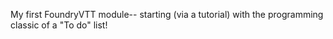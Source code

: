 My first FoundryVTT module-- starting (via a tutorial) with the programming classic of a "To do" list!

